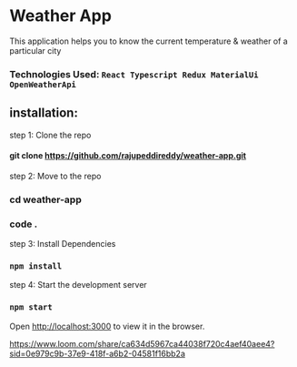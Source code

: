 # Weather App

This application helps you to know the current temperature & weather of a particular city

### Technologies Used:  `React Typescript Redux MaterialUi  OpenWeatherApi`


## installation:

step 1: Clone the repo

#### git clone https://github.com/rajupeddireddy/weather-app.git

step 2: Move to the repo

### cd weather-app
### code .

step 3: Install Dependencies
### `npm install`

step 4: Start the development server 
### `npm start` 

Open [http://localhost:3000](http://localhost:3000) to view it in the browser.



https://www.loom.com/share/ca634d5967ca44038f720c4aef40aee4?sid=0e979c9b-37e9-418f-a6b2-04581f16bb2a

